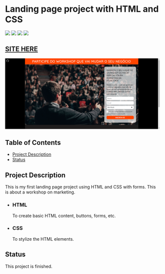 # Landing page project with HTML and CSS

![](https://img.shields.io/github/forks/isabdch/landing-page-project-html-css?color=orangered&style=for-the-badge)
![](https://img.shields.io/github/languages/count/isabdch/landing-page-project-html-css?color=orangered&style=for-the-badge)
![](https://img.shields.io/github/repo-size/isabdch/landing-page-project-html-css?color=orangered&style=for-the-badge)
![](https://img.shields.io/github/issues/isabdch/landing-page-project-html-css?color=orangered&style=for-the-badge)

## [SITE HERE](https://isabdch.github.io/landing-page-project-html-css/)
![](images/workshop.png)

## Table of Contents

- [Project Description](#project-description)
- [Status](#status)

## Project Description

This is my first landing page project using HTML and CSS with forms. This is about a workshop on marketing.

- ### HTML

  To create basic HTML content, buttons, forms, etc.

- ### CSS

  To stylize the HTML elements.

## Status

This project is finished.
